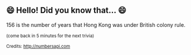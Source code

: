 ## 😄 Hello! Did you know that... 😄
156 is the number of years that Hong Kong was under British colony rule.

<sup>(come back in 5 minutes for the next trivia)</sup>


<sup>Credits: http://numbersapi.com</sup>

